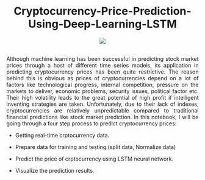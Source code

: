 


<div align="center">
  
# Cryptocurrency-Price-Prediction-Using-Deep-Learning-LSTM

</div>

<div align="center">
<img src="https://user-images.githubusercontent.com/69224996/118344728-afce2d00-b4e4-11eb-8179-f43e877da531.gif" >
</div>

<br />

<div align="justify">


Although machine learning has been successful in predicting stock market prices through a host of different time series models, its application in predicting cryptocurrency prices has been quite restrictive. The reason behind this is obvious as prices of cryptocurrencies depend on a lot of factors like technological progress, internal competition, pressure on the markets to deliver, economic problems, security issues, political factor etc. Their high volatility leads to the great potential of high profit if intelligent inventing strategies are taken. Unfortunately, due to their lack of indexes, cryptocurrencies are relatively unpredictable compared to traditional financial predictions like stock market prediction. In this notebook, I will be going through a four step process to predict cryptocurrency prices:

- Getting real-time crptocurrency data.

- Prepare data for training and testing (split data, Normalize data)

- Predict the price of crptocurrency using LSTM neural network.

- Visualize the prediction results.


</div>







<div align="justify">




</div>

